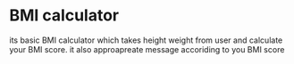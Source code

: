 # BMI calculator
its basic BMI calculator which takes height weight from user and calculate your BMI score.
it also approapreate message accoriding to you BMI score 
